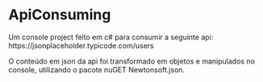 # ApiConsuming

<p> Um console project feito em c# para consumir a seguinte api: https://jsonplaceholder.typicode.com/users </p>
<p> O conteúdo em json da api foi transformado em objetos e manipulados no console, utilizando o pacote nuGET Newtonsoft.json.</p>
 
  
  
